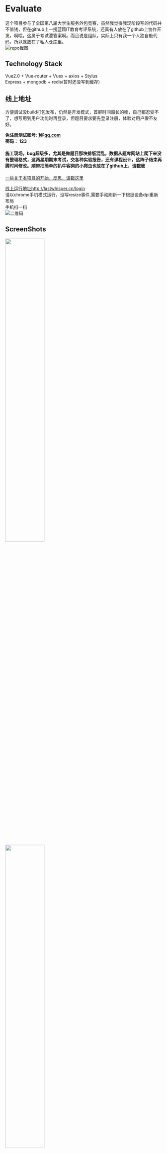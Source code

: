 # Evaluate
这个项目参与了全国第八届大学生服务外包竞赛，虽然我觉得我现阶段写的代码并不值钱，但在github上一搜蓝鸥IT教育考评系统，还真有人放在了github上协作开发，啊喂，这属于考试泄答案啊。而且说是组队，实际上只有我一个人独自敲代码，所以就放在了私人仓库里。  
![repo截图](./repo.png)

## Technology Stack
Vue2.0 + Vue-router + Vuex + axios + Stylus  
Express + mongodb + redis(暂时还没写到缓存)

## 线上地址
方便调试没build打包发布，仍然是开发模式，首屏时间超长的哇，自己都忍受不了，想写用到用户功能时再登录，但题目要求要先登录注册，体验对用户很不友好。  

<b>免注册测试账号: 1@qq.com</b>  
<b>密码： 123  </b>  

#### 施工现场，bug超级多，尤其是做题目那块排版混乱，数据从题库网站上爬下来没有整理格式，这两星期期末考试，交各种实验报告，还有课程设计，这阵子结束再腾时间修改。顺带把简单的扒牛客网的小爬虫也放在了github上，[请戳我](https://github.com/UnscientificMisaka/Spider)

[一些关于本项目的开始，反思，请戳这里](http://linrz.me/2017/06/21/node/)

[线上运行地址http://lastwhisper.cn/login](http://lastwhisper.cn/login)  
请以chrome手机模式运行，没写resize事件,需要手动刷新一下根据设备dpi重新布局  
手机扫一扫  
![二维码](./QRcode.png)
## ScreenShots
<img src="./1.png" width="50%" height="50%"/>
<img src="./2.png" width="50%" height="50%"/>
<img src="./3.png" width="50%" height="50%"/>
<img src="./4.png" width="50%" height="50%"/>
<img src="./5.png" width="50%" height="50%"/>
<img src="./6.png" width="50%" height="50%"/>
<img src="./7.png" width="50%" height="50%"/>
<img src="./8.png" width="50%" height="50%"/>

## Todo
* [x] 登录/注册/忘记密码
* [x] 邮件激活
* [x] 个人设置
* [x] 根据职业组卷
* [x] 发题
* [x] 交卷
* [x] 分析
* [x] 社区发帖，点/取消赞，回复，加精，置顶
* [x] 后台管理，添加题目，职业等
* [x] 社区二级回复
* [x] 消息通知
* [x] 推送上次中途离开未完成试卷
* [x] 历史试卷浏览
* [ ] 关注，取关
* [ ] 组卷算法，根据知识点，意向公司，难度，是否做过等等...
* [ ] 错题二级列表，知识点-错题
* [ ] 倒计时交卷
* [ ] 更换头像
